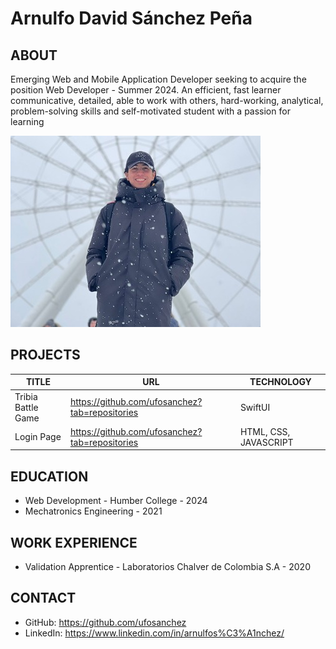 # Arnulfo David Sánchez Peña

## ABOUT
Emerging Web and Mobile Application Developer seeking to acquire the position Web Developer - Summer 2024. An efficient, fast learner communicative, detailed, able to work with others, hard-working, analytical, problem-solving skills and self-motivated student with a passion for learning

![alt text](./img/arnulfo-photo.jpg)

## PROJECTS

| TITLE | URL | TECHNOLOGY |
| ------------- |-------------| ---------|
| Tribia Battle Game | https://github.com/ufosanchez?tab=repositories | SwiftUI |
| Login Page | https://github.com/ufosanchez?tab=repositories | HTML, CSS, JAVASCRIPT |



## EDUCATION

- Web Development - Humber College - 2024
- Mechatronics Engineering  - 2021

## WORK EXPERIENCE

- Validation Apprentice - Laboratorios Chalver de Colombia S.A - 2020

## CONTACT

- GitHub: https://github.com/ufosanchez
- LinkedIn: https://www.linkedin.com/in/arnulfos%C3%A1nchez/


